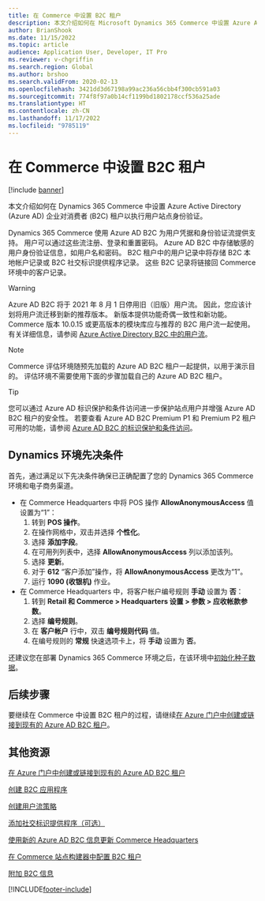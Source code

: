 ```yaml
---
title: 在 Commerce 中设置 B2C 租户
description: 本文介绍如何在 Microsoft Dynamics 365 Commerce 中设置 Azure Active Directory (Azure AD) 企业对消费者 (B2C) 租户以执行用户站点身份验证。
author: BrianShook
ms.date: 11/15/2022
ms.topic: article
audience: Application User, Developer, IT Pro
ms.reviewer: v-chgriffin
ms.search.region: Global
ms.author: brshoo
ms.search.validFrom: 2020-02-13
ms.openlocfilehash: 3421dd3d67198a99ac236a56cbb4f300cb591a03
ms.sourcegitcommit: 774f8f97a0b14cf1199bd1802178ccf536a25ade
ms.translationtype: HT
ms.contentlocale: zh-CN
ms.lasthandoff: 11/17/2022
ms.locfileid: "9785119"
---
```

# <a name="set-up-a-b2c-tenant-in-commerce"></a>在 Commerce 中设置 B2C 租户

[!include [banner](includes/banner.md)]

本文介绍如何在 Dynamics 365 Commerce 中设置 Azure Active Directory (Azure AD) 企业对消费者 (B2C) 租户以执行用户站点身份验证。

Dynamics 365 Commerce 使用 Azure AD B2C 为用户凭据和身份验证流提供支持。 用户可以通过这些流注册、登录和重置密码。 Azure AD B2C 中存储敏感的用户身份验证信息，如用户名和密码。 B2C 租户中的用户记录中将存储 B2C 本地帐户记录或 B2C 社交标识提供程序记录。 这些 B2C 记录将链接回 Commerce 环境中的客户记录。

> [!WARNING] 
> Azure AD B2C 将于 2021 年 8 月 1 日停用旧（旧版）用户流。 因此，您应该计划将用户流迁移到新的推荐版本。 新版本提供功能奇偶一致性和新功能。 Commerce 版本 10.0.15 或更高版本的模块库应与推荐的 B2C 用户流一起使用。 有关详细信息，请参阅 [Azure Active Directory B2C 中的用户流](/azure/active-directory-b2c/user-flow-overview)。
 
 > [!NOTE]
 > Commerce 评估环境随预先加载的 Azure AD B2C 租户一起提供，以用于演示目的。 评估环境不需要使用下面的步骤加载自己的 Azure AD B2C 租户。

> [!TIP]
> 您可以通过 Azure AD 标识保护和条件访问进一步保护站点用户并增强 Azure AD B2C 租户的安全性。 若要查看 Azure AD B2C Premium P1 和 Premium P2 租户可用的功能，请参阅 [Azure AD B2C 的标识保护和条件访问](/azure/active-directory-b2c/conditional-access-identity-protection-overview)。

## <a name="dynamics-environment-prerequisites"></a>Dynamics 环境先决条件

首先，通过满足以下先决条件确保已正确配置了您的 Dynamics 365 Commerce 环境和电子商务渠道。

- 在 Commerce Headquarters 中将 POS 操作 **AllowAnonymousAccess** 值设置为“1”：
    1. 转到 **POS 操作**。
    1. 在操作网格中，双击并选择 **个性化**。
    1. 选择 **添加字段**。
    1. 在可用列列表中，选择 **AllowAnonymousAccess** 列以添加该列。
    1. 选择 **更新**。
    1. 对于 **612** “客户添加”操作，将 **AllowAnonymousAccess** 更改为“1”。
    1. 运行 **1090 (收银机)** 作业。
- 在 Commerce Headquarters 中，将客户帐户编号规则 **手动** 设置为 **否**：
    1. 转到 **Retail 和 Commerce \> Headquarters 设置 \> 参数 \> 应收帐款参数**。
    1. 选择 **编号规则**。
    1. 在 **客户帐户** 行中，双击 **编号规则代码** 值。
    1. 在编号规则的 **常规** 快速选项卡上，将 **手动** 设置为 **否**。

还建议您在部署 Dynamics 365 Commerce 环境之后，在该环境中[初始化种子数据](enable-configure-retail-functionality.md)。

## <a name="next-steps"></a>后续步骤

要继续在 Commerce 中设置 B2C 租户的过程，请继续[在 Azure 门户中创建或链接到现有的 Azure AD B2C 租户](create-link-aad-b2c-tenant.md)。

## <a name="additional-resources"></a>其他资源

[在 Azure 门户中创建或链接到现有的 Azure AD B2C 租户](create-link-aad-b2c-tenant.md)

[创建 B2C 应用程序](create-b2c-app.md)

[创建用户流策略](create-user-flow-policies.md)

[添加社交标识提供程序（可选）](add-social-identity-providers.md)

[使用新的 Azure AD B2C 信息更新 Commerce Headquarters](update-hq-aad-b2c-info.md)

[在 Commerce 站点构建器中配置 B2C 租户](config-b2c-tenant-site-builder.md)

[附加 B2C 信息](additional-b2c-info.md)


[!INCLUDE[footer-include](../includes/footer-banner.md)]
